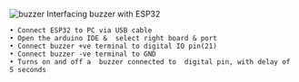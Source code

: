 ![buzzer](https://user-images.githubusercontent.com/105910992/178454028-d8f4595b-960d-46ad-8cd5-447a15cde392.PNG)
Interfacing buzzer with ESP32


    • Connect ESP32 to PC via USB cable
    • Open the arduino IDE &  select right board & port
    • Connect buzzer +ve terminal to digital IO pin(21)
    • Connect buzzer -ve terminal to GND
    • Turns on and off a  buzzer connected to  digital pin, with delay of 5 seconds
